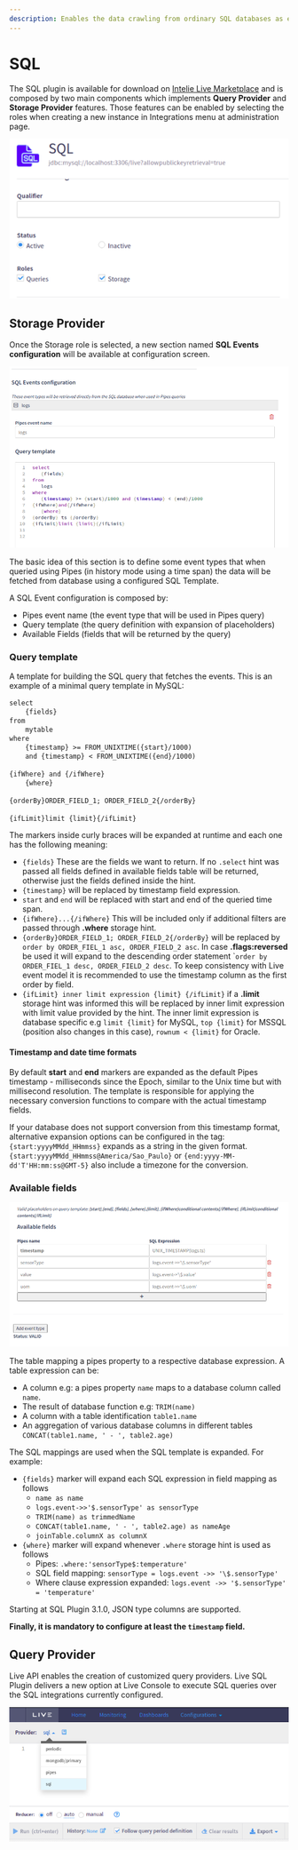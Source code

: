 ```yaml
---
description: Enables the data crawling from ordinary SQL databases as events
---
```


# SQL

The SQL plugin is available for download on [Intelie Live Marketplace](https://marketplace.intelie.com/artifact/plugin-sql) and is composed by two main components which implements **Query Provider** and **Storage Provider** features. Those features can be enabled by selecting the roles when creating a new instance in Integrations menu at administration page.

![Roles provided by Live SQL Plugin](<../.gitbook/assets/image (63).png>)

## Storage Provider

Once the Storage role is selected, a new section named **SQL Events configuration** will be available at configuration screen.

![SQL events configuration form](<../.gitbook/assets/image (52).png>)

The basic idea of this section is to define some event types that when queried using Pipes (in history mode using a time span) the data will be fetched from database using a configured SQL Template.

A SQL Event configuration is composed by:

* Pipes event name (the event type that will be used in Pipes query)
* Query template (the query definition with expansion of placeholders)
* Available Fields (fields that will be returned by the query)

### Query template

A template for building the SQL query that fetches the events. This is an example of a minimal query template in MySQL:

```
select 
    {fields} 
from 
    mytable 
where 
    {timestamp} >= FROM_UNIXTIME({start}/1000) 
    and {timestamp} < FROM_UNIXTIME({end}/1000) 

{ifWhere} and {/ifWhere} 
    {where}

{orderBy}ORDER_FIELD_1; ORDER_FIELD_2{/orderBy}
    
{ifLimit}limit {limit}{/ifLimit}
```

The markers inside curly braces will be expanded at runtime and each one has the following meaning:

* `{fields}` These are the fields we want to return. If no `.select` hint was passed all fields defined in available fields table will be returned, otherwise just the fields defined inside the hint.
* `{timestamp}` will be replaced by timestamp field expression.
* `start` and `end` will be replaced with start and end of the queried time span.
* `{ifWhere}...{/ifWhere}` This will be included only if additional filters are passed through **.where** storage hint.
* `{orderBy}ORDER_FIELD_1; ORDER_FIELD_2{/orderBy}` will be replaced by `order by ORDER_FIEL_1 asc, ORDER_FIELD_2 asc`. In case **.flags:reversed** be used it will expand to the descending order statement \``order by ORDER_FIEL_1 desc, ORDER_FIELD_2 desc`. To keep consistency with Live event model it is recommended to use the timestamp column as the first order by field.
* `{ifLimit} inner limit expression {limit} {/ifLimit}` if a **.limit** storage hint was informed this will be replaced by inner limit expression with limit value provided by the hint. The inner limit expression is database specific e.g `limit {limit}` for MySQL, `top {limit}` for MSSQL (position also changes in this case), `rownum < {limit}` for Oracle.

#### Timestamp and date time formats

By default **start** and **end** markers are expanded as the default Pipes timestamp - milliseconds since the Epoch, similar to the Unix time but with millisecond resolution. The template is responsible for applying the necessary conversion functions to compare with the actual timestamp fields.

If your database does not support conversion from this timestamp format, alternative expansion options can be configured in the tag: `{start:yyyyMMdd_HHmmss}` expands as a string in the given format. `{start:yyyyMMdd_HHmmss@America/Sao_Paulo}` or `{end:yyyy-MM-dd'T'HH:mm:ss@GMT-5}` also include a timezone for the conversion.

### Available fields

![Table mapping pipes properties to SQL expressions](<../.gitbook/assets/image (42).png>)

The table mapping a pipes property to a respective database expression. A table expression can be:

* A column e.g: a pipes property `name` maps to a database column called `name`.
* The result of database function e.g: `TRIM(name)`
* A column with a table identification `table1.name`
* An aggregation of various database columns in different tables `CONCAT(table1.name, ' - ', table2.age)`

The SQL mappings are used when the SQL template is expanded. For example:

* `{fields}` marker will expand each SQL expression in field mapping as follows
  * `name as name`
  * `logs.event->>'$.sensorType' as sensorType`
  * `TRIM(name) as trimmedName`
  * `CONCAT(table1.name, ' - ', table2.age) as nameAge`
  * `joinTable.columnX as columnX`
* `{where}` marker will expand whenever `.where` storage hint is used as follows
  * Pipes: `.where:'sensorType$:temperature'`&#x20;
  * SQL field mapping: `sensorType = logs.event ->> '\$.sensorType'`&#x20;
  * Where clause expression expanded: `logs.event ->> '$.sensorType' = 'temperature'`

Starting at SQL Plugin 3.1.0, JSON type columns are supported.

**Finally, it is mandatory to configure at least the `timestamp` field.**

## Query Provider

Live API enables the creation of customized query providers. Live SQL Plugin delivers a new option at Live Console to execute SQL queries over the SQL integrations currently configured.

![Query providers are available at console screen](<../.gitbook/assets/image (17).png>)
